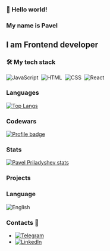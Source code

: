 ### 👋 Hello world!
### My name is Pavel
## I am Frontend developer
### 🛠 My tech stack
![JavaScript](https://img.shields.io/badge/-JavaScript-05122A?style=flat&logo=javascript)&nbsp;
![HTML](https://img.shields.io/badge/-HTML-05122A?style=flat&logo=HTML5)&nbsp;
![CSS](https://img.shields.io/badge/-CSS-05122A?style=flat&logo=CSS3&logoColor=1572B6)&nbsp;
![React](https://img.shields.io/badge/-React-05122A?style=flat&logo=react)&nbsp;
### Languages
[![Top Langs](https://github-readme-stats.vercel.app/api/top-langs/?username=aibolit666&langs_count=8)](https://github.com/anuraghazra/github-readme-stats)
### Codewars
[![Profile badge](https://www.codewars.com/users/Aibolit666/badges/large)](https://www.codewars.com/users/Aibolit666)
### Stats
[![Pavel Priladyshev stats](https://github-readme-stats.vercel.app/api?username=aibolit666&show_icons=true&theme=merko&hide=stars,issues)](https://github.com/anuraghazra/github-readme-stats)
### Projects
### Language
![English](https://img.shields.io/badge/English-A2-FFEA00?style=for-the-badge)
### Contacts 💬
- [![Telegram](https://img.shields.io/badge/Telegram-Aibollit666-FFEA00?style=social&logo=Telegram)](https://t.me/Aibollit666)
- [![LinkedIn](https://img.shields.io/badge/LinkedIn-PavelPriladyshev-FFEA00?style=social&logo=LinkedIn)](https://www.linkedin.com/in/pavel-priladyshev)
